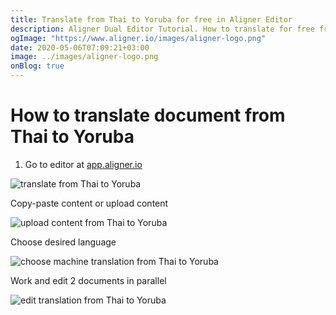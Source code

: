 ```yaml
---
title: Translate from Thai to Yoruba for free in Aligner Editor
description: Aligner Dual Editor Tutorial. How to translate for free from Thai to Yoruba. Aligner is multilingual document management platform. 
ogImage: "https://www.aligner.io/images/aligner-logo.png"
date: 2020-05-06T07:09:21+03:00
image: ../images/aligner-logo.png
onBlog: true
---
```


# How to translate document from Thai to Yoruba

1. Go to editor at [app.aligner.io](https://app.aligner.io "Aligner App web page")

![translate from Thai to Yoruba](../aligner-blank-editor.png "translate from Thai to Yoruba")

Copy-paste content or upload content

![upload content from Thai to Yoruba](../aligner-uploaded-document.png "upload content from Thai to Yoruba")

Choose desired language

![choose machine translation from Thai to Yoruba](../aligner-language-dropdown.png "choose machine translation from Thai to Yoruba")

Work and edit 2 documents in parallel

![edit translation from Thai to Yoruba](../aligner-double-sitded-editor.png "edit translation from Thai to Yoruba")

